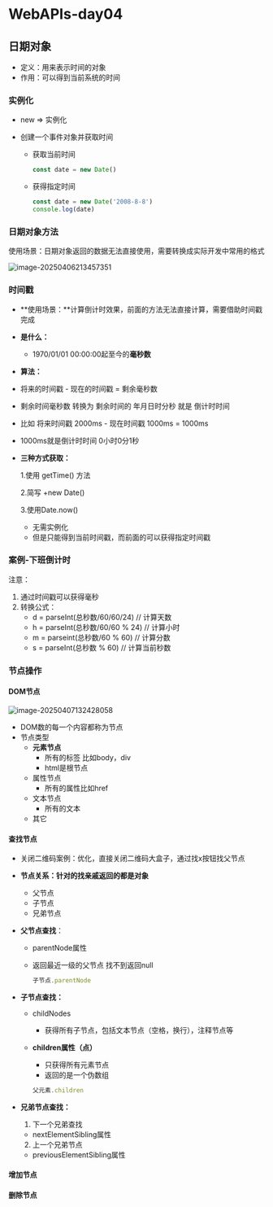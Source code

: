 # WebAPIs-day04

## 日期对象

* 定义：用来表示时间的对象
* 作用：可以得到当前系统的时间

### 实例化

* new => 实例化

* 创建一个事件对象并获取时间

  * 获取当前时间

    ```javascript
    const date = new Date()
    ```

  * 获得指定时间

    ```javascript
    const date = new Date('2008-8-8')
    console.log(date)
    ```

    

### 日期对象方法

使用场景：日期对象返回的数据无法直接使用，需要转换成实际开发中常用的格式

![image-20250406213457351](C:\Users\yhx\AppData\Roaming\Typora\typora-user-images\image-20250406213457351.png)



### 时间戳

* **使用场景：**计算倒计时效果，前面的方法无法直接计算，需要借助时间戳完成

* **是什么：**

  * 1970/01/01 00:00:00起至今的**毫秒数**

* **算法：**

* 将来的时间戳 - 现在的时间戳 = 剩余毫秒数

* 剩余时间毫秒数 转换为 剩余时间的 年月日时分秒 就是 倒计时时间

* 比如 将来时间戳 2000ms - 现在时间戳 1000ms = 1000ms

* 1000ms就是倒计时时间 0小时0分1秒

* **三种方式获取：**

  1.使用 getTime() 方法

  2.简写 +new Date()

  3.使用Date.now()

  * 无需实例化
  * 但是只能得到当前时间戳，而前面的可以获得指定时间戳

### 案例-下班倒计时

注意：

1. 通过时间戳可以获得毫秒
2. 转换公式：
   * d = parseInt(总秒数/60/60/24) // 计算天数
   * h = parseInt(总秒数/60/60 % 24) // 计算小时
   * m = parseint(总秒数/60 % 60) // 计算分数
   * s = parseInt(总秒数 % 60) // 计算当前秒数



### 节点操作

#### DOM节点

![image-20250407132428058](C:\Users\yhx\AppData\Roaming\Typora\typora-user-images\image-20250407132428058.png)

* DOM数的每一个内容都称为节点
* 节点类型
  * **元素节点**
    * 所有的标签 比如body，div
    * html是根节点
  * 属性节点
    * 所有的属性比如href
  * 文本节点
    * 所有的文本
  * 其它

#### 查找节点

* 关闭二维码案例：优化，直接关闭二维码大盒子，通过找x按钮找父节点
* **节点关系：针对的找亲戚返回的都是对象**
  * 父节点
  * 子节点
  * 兄弟节点

* **父节点查找**：

  * parentNode属性

  * 返回最近一级的父节点 找不到返回null

    ```javascript
    子节点.parentNode
    ```

* **子节点查找：**

  * childNodes

    * 获得所有子节点，包括文本节点（空格，换行），注释节点等

  * **children属性（点）**

    * 只获得所有元素节点
    * 返回的是一个伪数组

    ```javascript
    父元素.children
    ```

* **兄弟节点查找：**

  1. 下一个兄弟查找

  * nextElementSibling属性

  2. 上一个兄弟节点

  * previousElementSibling属性

#### 增加节点





#### 删除节点






